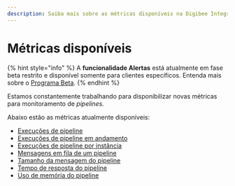 ```yaml
---
description: Saiba mais sobre as métricas disponíveis na Digibee Integration Platform
---
```


# Métricas disponíveis

{% hint style="info" %}
A **funcionalidade Alertas** está atualmente em fase beta restrito e disponível somente para clientes específicos. Entenda mais sobre o [Programa Beta](https://docs.digibee.com/documentation/v/pt-br/geral/programa-beta).
{% endhint %}

Estamos constantemente trabalhando para disponibilizar novas métricas para monitoramento de _pipelines._&#x20;

Abaixo estão as métricas atualmente disponíveis:

* [Execuções de pipeline](https://docs.digibee.com/documentation/v/pt-br/monitor/alerts/available-metrics/pipeline-executions-per-second)
* [Execuções de pipeline em andamento](https://docs.digibee.com/documentation/v/pt-br/monitor/alerts/available-metrics/pipeline-inflight-executions)
* [Execuções de pipeline por instância](https://docs.digibee.com/documentation/v/pt-br/monitor/alerts/available-metrics/pipeline-executions-per-second-1)
* [Mensagens em fila](https://docs.digibee.com/documentation/v/pt-br/monitor/alerts/available-metrics/messages-on-queue)[ de um pipeline](https://docs.digibee.com/documentation/v/pt-br/monitor/alerts/available-metrics/messages-on-queue)
* [Tamanho da mensagem do pipeline](https://docs.digibee.com/documentation/v/pt-br/monitor/alerts/available-metrics/pipeline-message-size)
* [Tempo de resposta do pipeline](https://docs.digibee.com/documentation/v/pt-br/monitor/alerts/available-metrics/pipeline-response-time)
* [Uso de memória do pipeline](https://docs.digibee.com/documentation/v/pt-br/monitor/alerts/available-metrics/pipeline-memory-usage)
